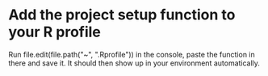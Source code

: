 # Add the project setup function to your R profile

Run file.edit(file.path("~", ".Rprofile")) in the console, paste the function in there and save it. It should then show up in your environment automatically.
